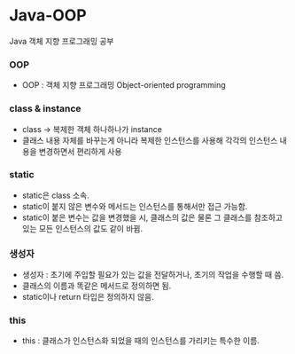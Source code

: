 # Java-OOP
Java 객체 지향 프로그래밍 공부

### OOP
- OOP : 객체 지향 프로그래밍
Object-oriented programming

### class & instance
- class -> 복제한 객체 하나하나가 instance
- 클래스 내용 자체를 바꾸는게 아니라 복제한 인스턴스를 사용해 각각의 인스턴스 내용을 변경하면서 편리하게 사용

### static
- static은 class 소속.
- static이 붙지 않은 변수와 메서드는 인스턴스를 통해서만 접근 가능함.
- static이 붙은 변수는 값을 변경했을 시, 클래스의 값은 물론 그 클래스를 참조하고 있는 모든 인스턴스의 값도 같이 바뀜.

### 생성자
- 생성자 : 초기에 주입할 필요가 있는 값을 전달하거나, 초기의 작업을 수행할 때 씀.
- 클래스의 이름과 똑같은 메서드로 정의하면 됨.
- static이나 return 타입은 정의하지 않음.

### this
- this : 클래스가 인스턴스화 되었을 때의 인스턴스를 가리키는 특수한 이름.
